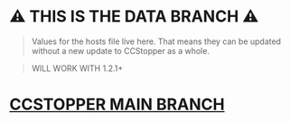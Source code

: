 # ⚠️ THIS IS THE DATA BRANCH ⚠️ 
> Values for the hosts file live here. That means they can be updated without a new update to CCStopper as a whole. 

> WILL WORK WITH 1.2.1+

# [CCSTOPPER MAIN BRANCH](https://github.com/eaaasun/ccstopper)

